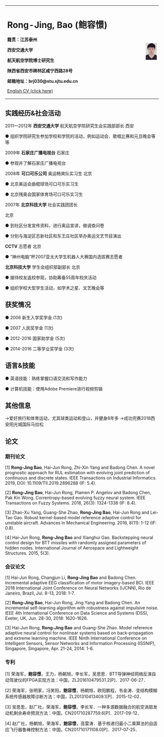 <table border="0">
  <tr>
    <td width="90%">
      <h1>Rong-Jing, Bao (鲍容憬)</h1>
      <b><p>籍贯：江苏泰州</b></p>
      <b><p>西安交通大学</b></p>
      <b><p>航天航空学院博士研究生</b></p>
      <b><p>陕西省西安市碑林区咸宁西路28号</b></p>
      <b><p>邮箱地址：brj030@stu.xjtu.edu.cn</b></p>
      <p><a href="/README.html">English CV (click here)</a></p>
    </td>
    <td width="10%">
      <img src="/Rong-Jing Bao.jpg" width="100%">
    </td>
  </tr>
</table>

## 实践经历&社会活动
<p>2011—2012年    <b>西安交通大学</b>      航天航空学院研究生会实践部部长          西安</p>
<p>                 ●     组织学院研究生参加学校和学院的活动，例如运动会、歌唱比赛和元旦晚会等等</p>
<p>2009年          <b>石家庄广播电视台</b>                                        石家庄</p>
<p>●      参观并了解石家庄广播电视台</p>
<p>2008年          <b>可口可乐公司</b>      奥运畅爽队实习生                        北京</p>
<p>●      北京奥运会曲棍球场可口可乐实习生   </p>      
<p>●      北京残奥会国家体育场可口可乐实习生</p>
<p>2007年          <b>北京科技大学</b>      社会实践团团长 </p>                         北京</p>
<p>●      到社区分发宣传资料，进行奥运宣讲，做调查问卷</p>
<p>●      分别与海淀区志新社区和东王庄社区举办奥运文艺节目演出</p>
<p>           <b>CCTV</b>            志愿者                                  北京</p>
<p>●     “神州电脑”杯2007亚太大学生机器人大赛国内选拔赛志愿者</p>
<p>                 <b>北京科技大学</b>      学生会组织部副部长                      北京</p>
<p>●       接待校友返校参观，协助筹备55周年校庆活动</p>
<p>●       组织学校大型学生活动，如学术之星、文艺晚会等</p>


## 获奖情况
<p>● 2006        新生入学奖学金 (1次)</p> 
<p>● 2007        人民奖学金 (1次)</p>  
<p>● 2012-2016    国家助学金 (5次)</p>                                       
<p>● 2014-2016    二等学业奖学金 (3次)</p>

## 语言&技能
<p>●   英语技能：熟练掌握口语交流和写作能力</p>
<p>●   计算机技能：使用Adobe Premiere进行视频剪辑</p>


## 其他信息
->爱好旅行和体育运动，尤其球类运动和登山，并健身8年多
->成功完赛2018西安阳光城国际马拉松


## 论文
### 期刊论文
[1] <b>Rong-Jing Bao</b>, Hai-Jun Rong, Zhi-Xin Yang and Badong Chen. A novel prognostic approach for RUL estimation with evolving joint prediction of continuous and discrete states. IEEE Transactions on Industrial Informatics. 2019, DOI: 10.1109/TII.2019.2896288 (IF: 5.4).

[2] <b>Rong-Jing Bao</b>, Hai-Jun Rong, Plamen P. Angelov and Badong Chen, Pak Kin Wong. Correntropy-based evolving fuzzy neural system. IEEE Transactions on Fuzzy Systems. 2018, 26(3): 1324-1338 (IF: 8.4).

[3] Zhao-Xu Yang, Guang-She Zhao, <b>Rong-Jing Bao</b>, Hai-Jun Rong and Lei-Tao Gao. Robust kernel-based model reference adaptive control for unstable aircraft. Advances in Mechanical Engineering. 2016, 8(11): 1-12 (IF: 0.8).

[4] Hai-Jun Rong, <b>Rong-Jing Bao</b> and Xianghui Gao. Backstepping neural control design for BTT missiles with randomly assigned parameters of hidden nodes. International Journal of Aerospace and Lightweight Structures. 2015, 5(3).
### 会议论文
[1] Hai-Jun Rong, Changjun Li, <b>Rong-Jing Bao</b> and Badong Chen. Incremental adaptive EEG classification of motor imagery-based BCI. IEEE 2018 International Joint Conference on Neural Networks (IJCNN), Rio de Janeiro, Brazil, Jul. 8-13, 2018: 1-7.

[2] <b>Rong-Jing Bao</b>, Hai-Jun Rong, Jing Yang and Badong Chen. An incremental self-learning algorithm with robustness against impulsive noise. IEEE 4th International Conference on Data Science and Systems (DSS), Exeter, UK, Jun. 28-30, 2018: 1620-1626.

[3] Hai-Jun Rong, <b>Rong-Jing Bao</b> and Guang-She Zhao. Model reference adaptive neural control for nonlinear systems based on back-propagation and extreme learning machine. IEEE Ninth International Conference on Intelligent Sensors, Sensor Networks and Information Processing (ISSNIP), Singapore, Singapore, Apr. 21-24, 2014: 1-6.
### 专利
[1] 荣海军，<b>鲍容憬</b>，王力，杨朝旭，李长军，吴思思．BTT导弹神经网络反演自动驾驶仪的FPGA实现方法：中国，ZL201610479531.2[P]．2017-06-27．

[2] 荣海军，张明家，冯笑阳，<b>鲍容憬</b>，杨朝旭，欧阳鹏程，韦金涛．变结构模糊系统传感器故障诊断方法：中国，ZL201310413409.1[P]．2015-12-02．

[3] 吴思思，赵广社，荣海军，<b>鲍容憬</b>，李长军．一种多源数据融合的航空涡扇发动机剩余寿命预测方法：中国，CN201710287759.6[P]．2017-09-12．

[4] 赵广社，杨朝旭，荣海军，<b>鲍容憬</b>，高雷涛．基于核递归最小二乘算法的自适应飞行器鲁棒控制方法：中国，CN201710171108.0[P]．2017-07-25．




